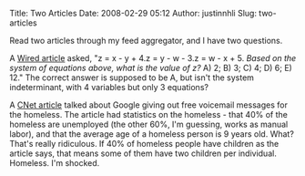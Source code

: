Title: Two Articles
Date: 2008-02-29 05:12
Author: justinnhli
Slug: two-articles

Read two articles through my feed aggregator, and I have two questions.

A [Wired
article](http://www.wired.com/culture/education/magazine/16-03/ps_sat)
asked, "z = x - y + 4.z = y - w - 3.z = w - x + 5. *Based on the system
of equations above, what is the value of z?* A) 2; B) 3; C) 4; D) 6; E)
12." The correct answer is supposed to be A, but isn't the system
indeterminant, with 4 variables but only 3 equations?

A [CNet article](http://www.news.com/8301-10784_3-9882460-7.html) talked
about Google giving out free voicemail messages for the homeless. The
article had statistics on the homeless - that 40% of the homeless are
unemployed (the other 60%, I'm guessing, works as manual labor), and
that the average age of a homeless person is 9 years old. What? That's
really ridiculous. If 40% of homeless people have children as the
article says, that means some of them have two children per individual.
Homeless. I'm shocked.

